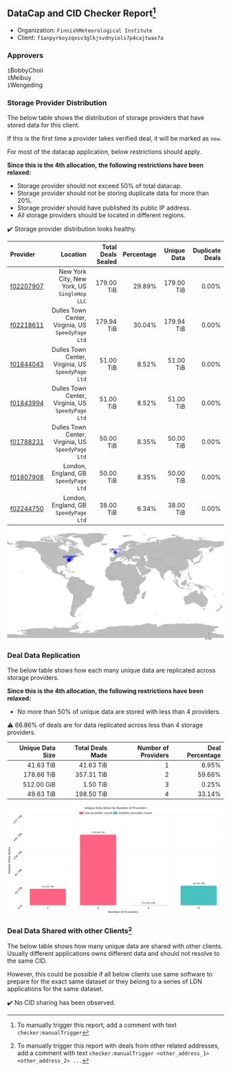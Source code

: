 ## DataCap and CID Checker Report[^1]
 - Organization: `FinnishMeteorological Institute`
 - Client: `f1anpyrkoyzqxsv3glkjsvdnyiols7p4cajtwax7a`
### Approvers
`1`BobbyChoii<br/>`1`Meibuy<br/>`1`Wengeding


### Storage Provider Distribution
The below table shows the distribution of storage providers that have stored data for this client.

If this is the first time a provider takes verified deal, it will be marked as `new`.

For most of the datacap application, below restrictions should apply.

**Since this is the 4th allocation, the following restrictions have been relaxed:**
 - Storage provider should not exceed 50% of total datacap.
 - Storage provider should not be storing duplicate data for more than 20%.
 - Storage provider should have published its public IP address.
 - All storage providers should be located in different regions.

✔️ Storage provider distribution looks healthy.

| Provider                                              |                                              Location | Total Deals Sealed | Percentage | Unique Data | Duplicate Deals |
| :---------------------------------------------------- | ----------------------------------------------------: | -----------------: | ---------: | ----------: | --------------: |
| [f02207907](https://filfox.info/en/address/f02207907) |       New York City, New York, US<br/>`SingleHop LLC` |         179.00 TiB |     29.89% |  179.00 TiB |           0.00% |
| [f02218611](https://filfox.info/en/address/f02218611) | Dulles Town Center, Virginia, US<br/>`SpeedyPage Ltd` |         179.94 TiB |     30.04% |  179.94 TiB |           0.00% |
| [f01844043](https://filfox.info/en/address/f01844043) | Dulles Town Center, Virginia, US<br/>`SpeedyPage Ltd` |          51.00 TiB |      8.52% |   51.00 TiB |           0.00% |
| [f01843994](https://filfox.info/en/address/f01843994) | Dulles Town Center, Virginia, US<br/>`SpeedyPage Ltd` |          51.00 TiB |      8.52% |   51.00 TiB |           0.00% |
| [f01788231](https://filfox.info/en/address/f01788231) | Dulles Town Center, Virginia, US<br/>`SpeedyPage Ltd` |          50.00 TiB |      8.35% |   50.00 TiB |           0.00% |
| [f01807908](https://filfox.info/en/address/f01807908) |              London, England, GB<br/>`SpeedyPage Ltd` |          50.00 TiB |      8.35% |   50.00 TiB |           0.00% |
| [f02244750](https://filfox.info/en/address/f02244750) |              London, England, GB<br/>`SpeedyPage Ltd` |          38.00 TiB |      6.34% |   38.00 TiB |           0.00% |

<img src="https://raw.githubusercontent.com/data-preservation-programs/filplus-checker-assets/main/filecoin-project/filecoin-plus-large-datasets/issues/1689/1700491973479.png"/>

### Deal Data Replication
The below table shows how each many unique data are replicated across storage providers.


**Since this is the 4th allocation, the following restrictions have been relaxed:**
- No more than 50% of unique data are stored with less than 4 providers.

⚠️ 66.86% of deals are for data replicated across less than 4 storage providers.

| Unique Data Size | Total Deals Made | Number of Providers | Deal Percentage |
| ---------------: | ---------------: | ------------------: | --------------: |
|        41.63 TiB |        41.63 TiB |                   1 |           6.95% |
|       178.66 TiB |       357.31 TiB |                   2 |          59.66% |
|       512.00 GiB |         1.50 TiB |                   3 |           0.25% |
|        49.63 TiB |       198.50 TiB |                   4 |          33.14% |

<img src="https://raw.githubusercontent.com/data-preservation-programs/filplus-checker-assets/main/filecoin-project/filecoin-plus-large-datasets/issues/1689/1700491974099.png"/>

### Deal Data Shared with other Clients[^3]
The below table shows how many unique data are shared with other clients.
Usually different applications owns different data and should not resolve to the same CID.

However, this could be possible if all below clients use same software to prepare for the exact same dataset or they belong to a series of LDN applications for the same dataset.

✔️ No CID sharing has been observed.

[^1]: To manually trigger this report, add a comment with text `checker:manualTrigger`

[^2]: Deals from those addresses are combined into this report as they are specified with `checker:manualTrigger`

[^3]: To manually trigger this report with deals from other related addresses, add a comment with text `checker:manualTrigger <other_address_1> <other_address_2> ...`
